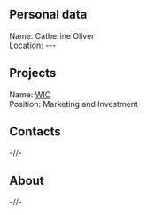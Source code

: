 ## Personal data
Name: Catherine Oliver  
Location: ---
## Projects 
Name: [WIC](../projects/wic.md)  
Position: Marketing and Investment 
## Contacts
-//-
## About
-//-
